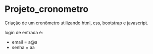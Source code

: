 # Projeto_cronometro
Criação de um cronômetro utilizando html, css, bootstrap e javascript. 

login de entrada é:
* email = a@a
* senha = aa 
